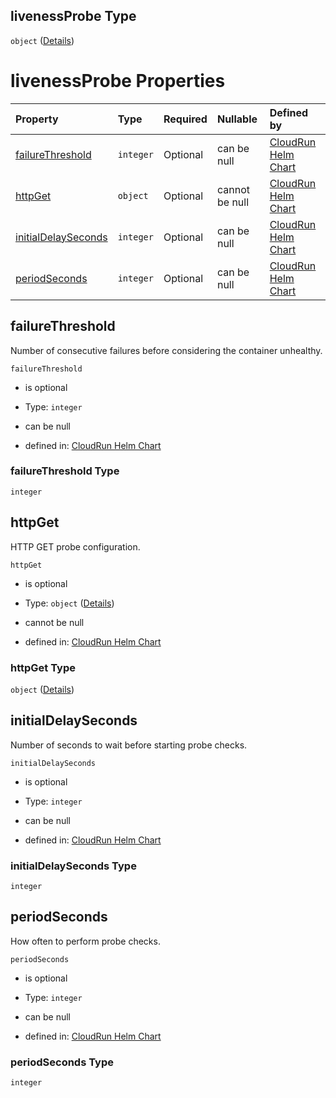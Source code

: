 ## livenessProbe Type

`object` ([Details](index.md))

# livenessProbe Properties

| Property                                    | Type      | Required | Nullable       | Defined by                                                                                                                                                                                      |
| :------------------------------------------ | :-------- | :------- | :------------- | :---------------------------------------------------------------------------------------------------------------------------------------------------------------------------------------------- |
| [failureThreshold](#failurethreshold)       | `integer` | Optional | can be null    | [CloudRun Helm Chart](failurethreshold.md "https://github.com/helmless/google-cloudrun#/properties/livenessProbe/properties/failureThreshold")       |
| [httpGet](#httpget)                         | `object`  | Optional | cannot be null | [CloudRun Helm Chart](httpget.md "https://github.com/helmless/google-cloudrun#/properties/livenessProbe/properties/httpGet")                         |
| [initialDelaySeconds](#initialdelayseconds) | `integer` | Optional | can be null    | [CloudRun Helm Chart](initialdelayseconds.md "https://github.com/helmless/google-cloudrun#/properties/livenessProbe/properties/initialDelaySeconds") |
| [periodSeconds](#periodseconds)             | `integer` | Optional | can be null    | [CloudRun Helm Chart](periodseconds.md "https://github.com/helmless/google-cloudrun#/properties/livenessProbe/properties/periodSeconds")             |

## failureThreshold

Number of consecutive failures before considering the container unhealthy.

`failureThreshold`

* is optional

* Type: `integer`

* can be null

* defined in: [CloudRun Helm Chart](failurethreshold.md "https://github.com/helmless/google-cloudrun#/properties/livenessProbe/properties/failureThreshold")

### failureThreshold Type

`integer`

## httpGet

HTTP GET probe configuration.

`httpGet`

* is optional

* Type: `object` ([Details](httpget.md))

* cannot be null

* defined in: [CloudRun Helm Chart](httpget.md "https://github.com/helmless/google-cloudrun#/properties/livenessProbe/properties/httpGet")

### httpGet Type

`object` ([Details](httpget.md))

## initialDelaySeconds

Number of seconds to wait before starting probe checks.

`initialDelaySeconds`

* is optional

* Type: `integer`

* can be null

* defined in: [CloudRun Helm Chart](initialdelayseconds.md "https://github.com/helmless/google-cloudrun#/properties/livenessProbe/properties/initialDelaySeconds")

### initialDelaySeconds Type

`integer`

## periodSeconds

How often to perform probe checks.

`periodSeconds`

* is optional

* Type: `integer`

* can be null

* defined in: [CloudRun Helm Chart](periodseconds.md "https://github.com/helmless/google-cloudrun#/properties/livenessProbe/properties/periodSeconds")

### periodSeconds Type

`integer`
